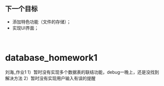 下一个目标<br>
----
* 添加特色功能（文件的存储）；<br>
* 实现UI界面；<br>
<br>

# database_homework1
刘海_作业1
1）暂时没有实现多个数据表的联结功能，debug一晚上，还是没找到解决方法
2）暂时没有实现用户输入有误的提醒
